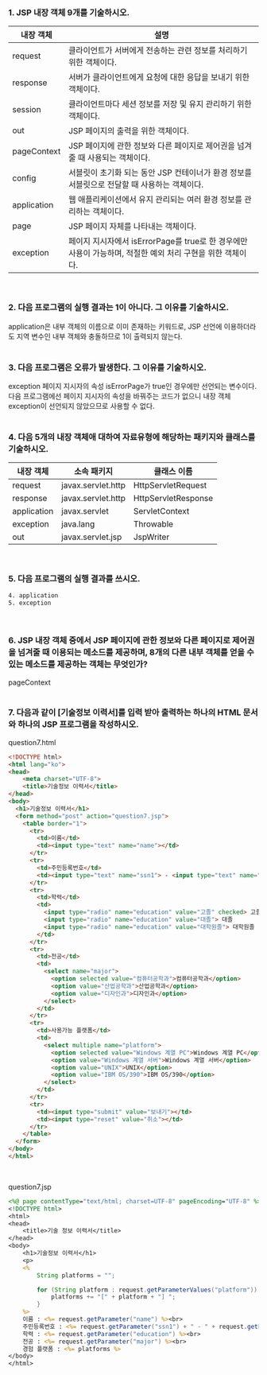 ### 1. JSP 내장 객체 9개를 기술하시오.

| 내장 객체   | 설명                                                                                                       |
|-------------|------------------------------------------------------------------------------------------------------------|
| request     | 클라이언트가 서버에게 전송하는 관련 정보를 처리하기 위한 객체이다.                                         |
| response    | 서버가 클라이언트에게 요청에 대한 응답을 보내기 위한 객체이다.                                             |
| session     | 클라이언트마다 세션 정보를 저장 및 유지 관리하기 위한 객체이다.                                            |
| out         | JSP 페이지의 출력을 위한 객체이다.                                                                         |
| pageContext | JSP 페이지에 관한 정보와 다른 페이지로 제어권을 넘겨줄 때 사용되는 객체이다.                               |
| config      | 서블릿이 초기화 되는 동안 JSP 컨테이너가 환경 정보를 서블릿으로 전달할 때 사용하는 객체이다.               |
| application | 웹 애플리케이션에서 유지 관리되는 여러 환경 정보를 관리하는 객체이다.                                      |
| page        | JSP 페이지 자체를 나타내는 객체이다.                                                                       |
| exception   | 페이지 지시자에서 isErrorPage를 true로 한 경우에만 사용이 가능하며, 적절한 예외 처리 구현을 위한 객체이다. |
<br>

### 2. 다음 프로그램의 실행 결과는 1이 아니다. 그 이유를 기술하시오.

application은 내부 객체의 이름으로 이미 존재하는 키워드로, JSP 선언에 이용하더라도 지역 변수인 내부 객체와 충돌하므로 1이 출력되지 않는다.  
<br>

### 3. 다음 프로그램은 오류가 발생한다. 그 이유를 기술하시오.

exception 페이지 지시자의 속성 isErrorPage가 true인 경우에만 선언되는 변수이다. 다음 프로그램에선 페이지 지시자의 속성을 바꿔주는 코드가 없으니 내장 객체 exception이 선언되지 않았으므로 사용할 수 없다.  
<br>

### 4. 다음 5개의 내장 객체애 대하여 자료유형에 해당하는 패키지와 클래스를 기술하시오.

| 내장 객체     | 소속 패키지           | 클래스 이름            |
|-------------|--------------------|---------------------|
| request     | javax.servlet.http | HttpServletRequest  |
| response    | javax.servlet.http | HttpServletResponse |
| application | javax.servlet      | ServletContext      |
| exception   | java.lang          | Throwable           |
| out         | javax.servlet.jsp  | JspWriter           |
<br>

### 5. 다음 프로그램의 실행 결과를 쓰시오.

```html
4. application
5. exception
```
<br>

### 6. JSP 내장 객체 중에서 JSP 페이지에 관한 정보와 다른 페이지로 제어권을 넘겨줄 때 이용되는 메소드를 제공하며, 8개의 다른 내부 객체를 얻을 수 있는 메소드를 제공하는 객체는 무엇인가?

pageContext  
<br>

### 7. 다음과 같이 [기술정보 이력서]를 입력 받아 출력하는 하나의 HTML 문서와 하나의 JSP 프로그램을 작성하시오.

question7.html
```html
<!DOCTYPE html>
<html lang="ko">
<head>
    <meta charset="UTF-8">
    <title>기술정보 이력서</title>
</head>
<body>
  <h1>기술정보 이력서</h1>
  <form method="post" action="question7.jsp">
    <table border="1">
      <tr>
        <td>이름</td>
        <td><input type="text" name="name"></td>
      </tr>
      <tr>
        <td>주민등록번호</td>
        <td><input type="text" name="ssn1"> - <input type="text" name="ssn2"></td>
      </tr>
      <tr>
        <td>학력</td>
        <td>
          <input type="radio" name="education" value="고졸" checked> 고졸
          <input type="radio" name="education" value="대졸"> 대졸
          <input type="radio" name="education" value="대학원졸"> 대학원졸
        </td>
      </tr>
      <tr>
        <td>전공</td>
        <td>
          <select name="major">
            <option selected value="컴퓨터공학과">컴퓨터공학과</option>
            <option value="산업공학과">산업공학과</option>
            <option value="디자인과">디자인과</option>
          </select>
        </td>
      </tr>
      <tr>
        <td>사용가능 플랫폼</td>
        <td>
          <select multiple name="platform">
            <option selected value="Windows 계열 PC">Windows 계열 PC</option>
            <option value="Windows 계열 서버">Windows 계열 서버</option>
            <option value="UNIX">UNIX</option>
            <option value="IBM OS/390">IBM OS/390</option>
          </select>
        </td>
      </tr>
      <tr>
        <td><input type="submit" value="보내기"></td>
        <td><input type="reset" value="취소"></td>
      </tr>
    </table>
  </form>
</body>
</html>
```
<br>

question7.jsp
```jsp
<%@ page contentType="text/html; charset=UTF-8" pageEncoding="UTF-8" %>
<!DOCTYPE html>
<html>
<head>
    <title>기술 정보 이력서</title>
</head>
<body>
    <h1>기술정보 이력서</h1>
    <p>
    <%
        String platforms = "";

        for (String platform : request.getParameterValues("platform")) {
            platforms += "[" + platform + "] ";
        }
    %>
    이름 : <%= request.getParameter("name") %><br>
    주민등록번호 : <%= request.getParameter("ssn1") + " - " + request.getParameter("ssn2") %><br>
    학력 : <%= request.getParameter("education") %><br>
    전공 : <%= request.getParameter("major") %><br>
    경험 플랫폼 : <%= platforms %>
</body>
</html>
```